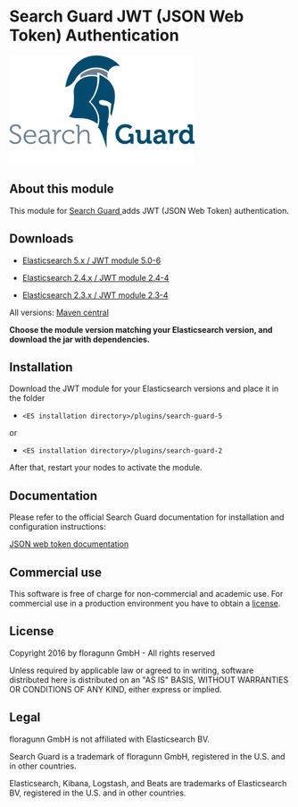 # Search Guard JWT (JSON Web Token) Authentication

![Logo](https://raw.githubusercontent.com/floragunncom/sg-assets/master/logo/sg_dlic_small.png) 

## About this module
This module for [Search Guard ](https://github.com/floragunncom/search-guard) adds JWT (JSON Web Token) authentication.

## Downloads

* [Elasticsearch 5.x / JWT module 5.0-6](http://search.maven.org/remotecontent?filepath=com/floragunn/dlic-search-guard-auth-http-jwt/5.0-6/dlic-search-guard-auth-http-jwt-5.0-6-jar-with-dependencies.jar)

* [Elasticsearch 2.4.x / JWT module 2.4-4](http://search.maven.org/remotecontent?filepath=com/floragunn/dlic-search-guard-auth-http-jwt/2.4-4/dlic-search-guard-auth-http-jwt-2.4-4-jar-with-dependencies.jar)

* [Elasticsearch 2.3.x / JWT module 2.3-4](http://search.maven.org/remotecontent?filepath=com/floragunn/dlic-search-guard-auth-http-jwt/2.3-4/dlic-search-guard-auth-http-jwt-2.3-4-jar-with-dependencies.jar)

All versions:
[Maven central](http://search.maven.org/#search%7Cgav%7C1%7Cg%3A%22com.floragunn%22%20AND%20a%3A%22dlic-search-guard-auth-http-jwt%22)

**Choose the module version matching your Elasticsearch version, and download the jar with dependencies.**

## Installation

Download the JWT module for your Elasticsearch versions and place it in the folder

* `<ES installation directory>/plugins/search-guard-5`

or

* `<ES installation directory>/plugins/search-guard-2`

After that, restart your nodes to activate the module.

## Documentation

Please refer to the official Search Guard documentation for installation and configuration instructions:

[JSON web token documentation](https://github.com/floragunncom/search-guard-docs/blob/master/jwt.md)

## Commercial use
This software is free of charge for non-commercial and academic use. For commercial use in a production environment you have to obtain a [license](https://floragunn.com/searchguard/searchguard-license-support/). 

## License
Copyright 2016 by floragunn GmbH - All rights reserved 

Unless required by applicable law or agreed to in writing, software
distributed here is distributed on an "AS IS" BASIS,
WITHOUT WARRANTIES OR CONDITIONS OF ANY KIND, either express or implied.

## Legal
floragunn GmbH is not affiliated with Elasticsearch BV.

Search Guard is a trademark of floragunn GmbH, registered in the U.S. and in other countries.

Elasticsearch, Kibana, Logstash, and Beats are trademarks of Elasticsearch BV, registered in the U.S. and in other countries.
